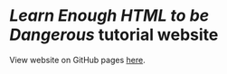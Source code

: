 # *Learn Enough HTML to be Dangerous* tutorial website
View website on GitHub pages [here](https://john-w-c.github.io/sample_website/index.html).
